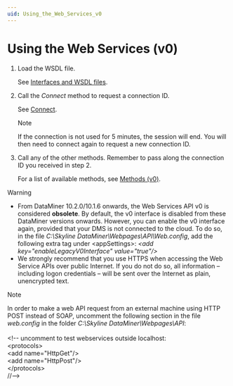 ```yaml
---
uid: Using_the_Web_Services_v0
---
```


# Using the Web Services (v0)

1. Load the WSDL file.

   See [Interfaces and WSDL files](xref:Interfaces_and_WSDL_files).

1. Call the *Connect* method to request a connection ID.

   See [Connect](xref:Connect).

   > [!NOTE]
   > If the connection is not used for 5 minutes, the session will end. You will then need to connect again to request a new connection ID.

1. Call any of the other methods. Remember to pass along the connection ID you received in step 2.

   For a list of available methods, see [Methods (v0)](xref:WS_Methods_v0#methods-v0).

> [!WARNING]
> -  From DataMiner 10.2.0/10.1.6 onwards, the Web Services API v0 is considered **obsolete**. By default, the v0 interface is disabled from these DataMiner versions onwards. However, you can enable the v0 interface again, provided that your DMS is not connected to the cloud. To do so, in the file *C:\\Skyline DataMiner\\Webpages\\API\\Web.config*, add the following extra tag under \<appSettings>: *\<add key="enableLegacyV0Interface" value="true"/>*
> -  We strongly recommend that you use HTTPS when accessing the Web Service APIs over public Internet. If you do not do so, all information – including logon credentials – will be sent over the Internet as plain, unencrypted text.

> [!NOTE]
> In order to make a web API request from an external machine using HTTP POST instead of SOAP, uncomment the following section in the file *web.config* in the folder *C:\\Skyline DataMiner\\Webpages\\API*:<br><br> \<!-- uncomment to test webservices outside localhost:<br> \<protocols><br> \<add name="HttpGet"/><br> \<add name="HttpPost"/><br> \</protocols><br> //-->

